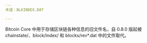 ```yaml
---
术语：BLKINDEX.DAT

---
```

Bitcoin Core 中用于存储区块链各种信息的旧文件名，自 0.8.0 版起被 chainstate/、block/index/ 和 blocks/rev*.dat 中的文件取代。